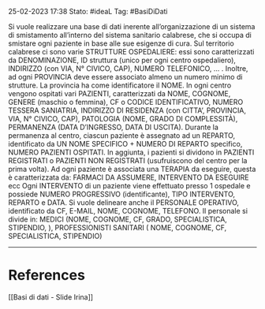 25-02-2023 17:38
Stato: #ideaL
Tag: #BasiDiDati 

Si vuole realizzare una base di dati inerente all’organizzazione di un sistema di smistamento all’interno del sistema sanitario calabrese, che si occupa di smistare ogni paziente in base alle sue esigenze di cura. Sul territorio calabrese ci sono varie STRUTTURE OSPEDALIERE: essi sono caratterizzati da DENOMINAZIONE, ID struttura (unico per ogni centro ospedaliero), INDIRIZZO (con VIA, N° CIVICO, CAP), NUMERO TELEFONICO, … . Inoltre, ad ogni PROVINCIA deve essere associato almeno un numero minimo di strutture. La provincia ha come identificatore il NOME. In ogni centro vengono ospitati vari PAZIENTI, caratterizzati da NOME, COGNOME, GENERE (maschio o femmina), CF o CODICE IDENTIFICATIVO, NUMERO TESSERA SANIATRIA, INDIRIZZO DI RESIDENZA (con CITTA’, PROVINCIA, VIA, N° CIVICO, CAP), PATOLOGIA (NOME, GRADO DI COMPLESSITÀ), PERMANENZA (DATA D’INGRESSO, DATA DI USCITA). Durante la permanenza al centro, ciascun paziente è assegnato ad un REPARTO, identificato da UN NOME SPECIFICO + NUMERO DI REPARTO specifico, NUMERO PAZIENTI OSPITATI. In aggiunta, i pazienti si dividono in PAZIENTI REGISTRATI o PAZIENTI NON REGISTRATI (usufruiscono del centro per la prima volta). Ad ogni paziente è associata una TERAPIA da eseguire, questa è caratterizzata da: FARMACI DA ASSUMERE, INTERVENTO DA ESEGUIRE ecc Ogni INTERVENTO di un paziente viene effettuato presso 1 ospedale e possiede NUMERO PROGRESSIVO (identificante), TIPO INTERVENTO, REPARTO e DATA. Si vuole delineare anche il PERSONALE OPERATIVO, identificato da CF, E-MAIL, NOME, COGNOME, TELEFONO. Il personale si divide in: MEDICI (NOME, COGNOME, CF, GRADO, SPECIALISTICA, STIPENDIO, ), PROFESSIONISTI SANITARI ( NOME, COGNOME, CF, SPECIALISTICA, STIPENDIO)


---
# References 

[[Basi di dati - Slide Irina]]
